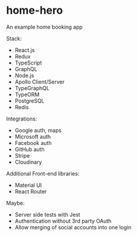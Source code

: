 # home-hero

An example home booking app

Stack:

-   React.js
-   Redux
-   TypeScript
-   GraphQL
-   Node.js
-   Apollo Client/Server
-   TypeGraphQL
-   TypeORM
-   PostgreSQL
-   Redis

Integrations:

-   Google auth, maps
-   Microsoft auth
-   Facebook auth
-   GitHub auth
-   Stripe
-   Cloudinary

Additional Front-end libraries:

-   Material UI
-   React Router

Maybe:

-   Server side tests with Jest
-   Authentication without 3rd party OAuth
-   Allow merging of social accounts into one login
